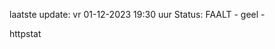 laatste update: 
vr 01-12-2023 19:30   uur 
Status: FAALT - geel - 
<div class="service Y">httpstat</div>